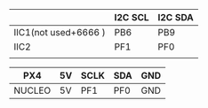 |                      | I2C SCL | I2C SDA |
| -------------------- | ------- | ------- |
| IIC1(not used+6666 ) | PB6     | PB9     |
| IIC2                 | PF1     | PF0     |
|                      |         |         |

| PX4    | 5V   | SCLK | SDA  | GND  |
| ------ | ---- | ---- | ---- | ---- |
| NUCLEO | 5V   | PF1  | PF0  | GND  |

